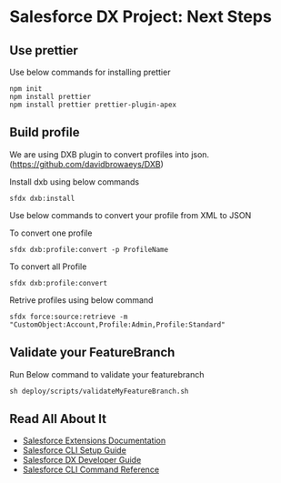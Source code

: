 # Salesforce DX Project: Next Steps


## Use prettier
Use below commands for installing prettier

```shell
npm init
npm install prettier
npm install prettier prettier-plugin-apex
```

## Build profile
We are using DXB plugin to convert profiles into json. (https://github.com/davidbrowaeys/DXB)

Install dxb using below commands

```shell
sfdx dxb:install
```

Use below commands to convert your profile from XML to JSON

To convert one profile
```shell
sfdx dxb:profile:convert -p ProfileName 
```

To convert all Profile
```shell
sfdx dxb:profile:convert 
```

Retrive profiles using below command
```shell
sfdx force:source:retrieve -m "CustomObject:Account,Profile:Admin,Profile:Standard"
```

## Validate your FeatureBranch
Run Below command to validate your featurebranch
```shell
sh deploy/scripts/validateMyFeatureBranch.sh
```



## Read All About It

- [Salesforce Extensions Documentation](https://developer.salesforce.com/tools/vscode/)
- [Salesforce CLI Setup Guide](https://developer.salesforce.com/docs/atlas.en-us.sfdx_setup.meta/sfdx_setup/sfdx_setup_intro.htm)
- [Salesforce DX Developer Guide](https://developer.salesforce.com/docs/atlas.en-us.sfdx_dev.meta/sfdx_dev/sfdx_dev_intro.htm)
- [Salesforce CLI Command Reference](https://developer.salesforce.com/docs/atlas.en-us.sfdx_cli_reference.meta/sfdx_cli_reference/cli_reference.htm)
